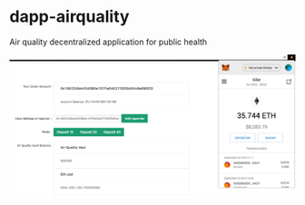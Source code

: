 # dapp-airquality
Air quality decentralized application for public health



![alt text](https://raw.githubusercontent.com/Blockternship/dapp-airquality/dapp/dapp_advance.png "Progress on dapp")
